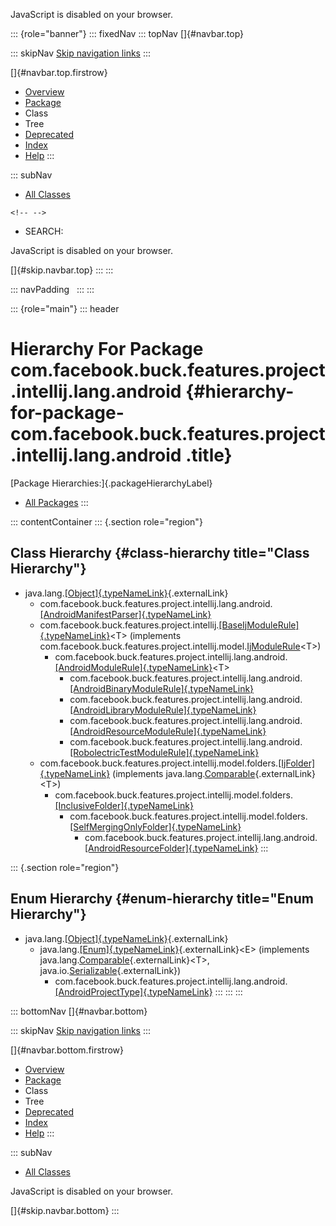 <div>

JavaScript is disabled on your browser.

</div>

::: {role="banner"}
::: fixedNav
::: topNav
[]{#navbar.top}

::: skipNav
[Skip navigation links](#skip.navbar.top "Skip navigation links")
:::

[]{#navbar.top.firstrow}

-   [Overview](../../../../../../../../index.html)
-   [Package](package-summary.html)
-   Class
-   Tree
-   [Deprecated](../../../../../../../../deprecated-list.html)
-   [Index](../../../../../../../../index-all.html)
-   [Help](../../../../../../../../help-doc.html)
:::

::: subNav
-   [All Classes](../../../../../../../../allclasses.html)

```{=html}
<!-- -->
```
-   SEARCH:

<div>

<div>

JavaScript is disabled on your browser.

</div>

</div>

[]{#skip.navbar.top}
:::
:::

::: navPadding
 
:::
:::

::: {role="main"}
::: header
# Hierarchy For Package com.facebook.buck.features.project.intellij.lang.android {#hierarchy-for-package-com.facebook.buck.features.project.intellij.lang.android .title}

[Package Hierarchies:]{.packageHierarchyLabel}

-   [All Packages](../../../../../../../../overview-tree.html)
:::

::: contentContainer
::: {.section role="region"}
## Class Hierarchy {#class-hierarchy title="Class Hierarchy"}

-   java.lang.[[Object]{.typeNameLink}](http://docs.oracle.com/javase/7/docs/api/java/lang/Object.html?is-external=true "class or interface in java.lang"){.externalLink}
    -   com.facebook.buck.features.project.intellij.lang.android.[[AndroidManifestParser]{.typeNameLink}](AndroidManifestParser.html "class in com.facebook.buck.features.project.intellij.lang.android")
    -   com.facebook.buck.features.project.intellij.[[BaseIjModuleRule]{.typeNameLink}](../../BaseIjModuleRule.html "class in com.facebook.buck.features.project.intellij")\<T\>
        (implements
        com.facebook.buck.features.project.intellij.model.[IjModuleRule](../../model/IjModuleRule.html "interface in com.facebook.buck.features.project.intellij.model")\<T\>)
        -   com.facebook.buck.features.project.intellij.lang.android.[[AndroidModuleRule]{.typeNameLink}](AndroidModuleRule.html "class in com.facebook.buck.features.project.intellij.lang.android")\<T\>
            -   com.facebook.buck.features.project.intellij.lang.android.[[AndroidBinaryModuleRule]{.typeNameLink}](AndroidBinaryModuleRule.html "class in com.facebook.buck.features.project.intellij.lang.android")
            -   com.facebook.buck.features.project.intellij.lang.android.[[AndroidLibraryModuleRule]{.typeNameLink}](AndroidLibraryModuleRule.html "class in com.facebook.buck.features.project.intellij.lang.android")
            -   com.facebook.buck.features.project.intellij.lang.android.[[AndroidResourceModuleRule]{.typeNameLink}](AndroidResourceModuleRule.html "class in com.facebook.buck.features.project.intellij.lang.android")
            -   com.facebook.buck.features.project.intellij.lang.android.[[RobolectricTestModuleRule]{.typeNameLink}](RobolectricTestModuleRule.html "class in com.facebook.buck.features.project.intellij.lang.android")
    -   com.facebook.buck.features.project.intellij.model.folders.[[IjFolder]{.typeNameLink}](../../model/folders/IjFolder.html "class in com.facebook.buck.features.project.intellij.model.folders")
        (implements
        java.lang.[Comparable](http://docs.oracle.com/javase/7/docs/api/java/lang/Comparable.html?is-external=true "class or interface in java.lang"){.externalLink}\<T\>)
        -   com.facebook.buck.features.project.intellij.model.folders.[[InclusiveFolder]{.typeNameLink}](../../model/folders/InclusiveFolder.html "class in com.facebook.buck.features.project.intellij.model.folders")
            -   com.facebook.buck.features.project.intellij.model.folders.[[SelfMergingOnlyFolder]{.typeNameLink}](../../model/folders/SelfMergingOnlyFolder.html "class in com.facebook.buck.features.project.intellij.model.folders")
                -   com.facebook.buck.features.project.intellij.lang.android.[[AndroidResourceFolder]{.typeNameLink}](AndroidResourceFolder.html "class in com.facebook.buck.features.project.intellij.lang.android")
:::

::: {.section role="region"}
## Enum Hierarchy {#enum-hierarchy title="Enum Hierarchy"}

-   java.lang.[[Object]{.typeNameLink}](http://docs.oracle.com/javase/7/docs/api/java/lang/Object.html?is-external=true "class or interface in java.lang"){.externalLink}
    -   java.lang.[[Enum]{.typeNameLink}](http://docs.oracle.com/javase/7/docs/api/java/lang/Enum.html?is-external=true "class or interface in java.lang"){.externalLink}\<E\>
        (implements
        java.lang.[Comparable](http://docs.oracle.com/javase/7/docs/api/java/lang/Comparable.html?is-external=true "class or interface in java.lang"){.externalLink}\<T\>,
        java.io.[Serializable](http://docs.oracle.com/javase/7/docs/api/java/io/Serializable.html?is-external=true "class or interface in java.io"){.externalLink})
        -   com.facebook.buck.features.project.intellij.lang.android.[[AndroidProjectType]{.typeNameLink}](AndroidProjectType.html "enum in com.facebook.buck.features.project.intellij.lang.android")
:::
:::
:::

::: bottomNav
[]{#navbar.bottom}

::: skipNav
[Skip navigation links](#skip.navbar.bottom "Skip navigation links")
:::

[]{#navbar.bottom.firstrow}

-   [Overview](../../../../../../../../index.html)
-   [Package](package-summary.html)
-   Class
-   Tree
-   [Deprecated](../../../../../../../../deprecated-list.html)
-   [Index](../../../../../../../../index-all.html)
-   [Help](../../../../../../../../help-doc.html)
:::

::: subNav
-   [All Classes](../../../../../../../../allclasses.html)

<div>

<div>

JavaScript is disabled on your browser.

</div>

</div>

[]{#skip.navbar.bottom}
:::
